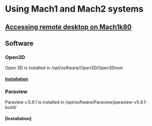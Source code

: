 # Using Mach1 and Mach2 systems
## [Accessing remote desktop on Mach1k80](Remote_Desktop_Access/VNC.md)
## Software
### Open3D
Open 3D is installed in /opt/software/Open3D/Open3Droot  
#### [Installation](Open3D/compiling_Open3D.md)
### Paraview
 Paraview v.5.9.1 is installed in /opt/software/Paraview/paraview-v5.9.1-build/
 #### [Installation]